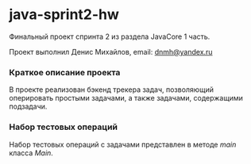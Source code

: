 # java-sprint2-hw

Финальный проект спринта 2 из раздела JavaCore 1 часть.

Проект выполнил Денис Михайлов, email: [dnmh@yandex.ru](mailto:dnmh@yandex.ru)

### Краткое описание проекта

В проекте реализован бэкенд трекера задач, позволяющий оперировать простыми задачами, а также задачами, содержащими
подзадачи.

### Набор тестовых операций

Набор тестовых операций с задачами представлен в методе _main_ класса _Main_.